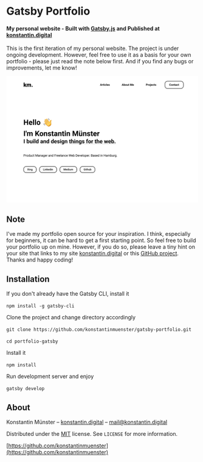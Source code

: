 # Gatsby Portfolio
#### My personal website - Built with [Gatsby.js](https://www.gatsbyjs.org/) and Published at [konstantin.digital](https://konstantin.digital)

This is the first iteration of my personal website. The project is under ongoing development. However, feel free to use it as a basis for your own portfolio - please just read the note below first. And if you find any bugs or improvements, let me know!

![konstantin.digital Screenshot](./screenshot.png)

## Note
I've made my portfolio open source for your inspiration. I think, especially for beginners, it can be hard to get a first starting point. So feel free to build your portfolio up on mine. However, if you do so, please leave a tiny hint on your site that links to my site [konstantin.digital](https://konstantin.digital) or this [GitHub project](https://github.com/konstantinmuenster/gatsby-portfolio). Thanks and happy coding!

## Installation
If you don't already have the Gatsby CLI, install it

  ```npm install -g gatsby-cli```

Clone the project and change directory accordingly

  ```git clone https://github.com/konstantinmuenster/gatsby-portfolio.git```
  
  ```cd portfolio-gatsby```

Install it

  ```npm install```

Run development server and enjoy

  ```gatsby develop```

## About

Konstantin Münster – [konstantin.digital](https://konstantin.digital) – [mail@konstantin.digital](mailto:mail@konstantin.digital)

Distributed under the [MIT](http://showalicense.com/?fullname=Konstantin+M%C3%BCnster&year=2019#license-mit) license. 
See ``LICENSE`` for more information.

[https://github.com/konstantinmuenster](https://github.com/konstantinmuenster)